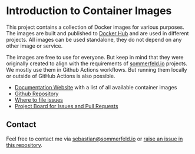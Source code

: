 # Introduction to Container Images
[doc-website]: https://sommerfeld-io.github.io/container-images
[github-repo]: https://github.com/sommerfeld-io/container-images
[file-issues]: https://github.com/sommerfeld-io/container-images/issues
[project-board]: https://github.com/orgs/sommerfeld-io/projects/1/views/17

This project contains a collection of Docker images for various purposes. The images are built and published to [Docker Hub](https://hub.docker.com/u/sommerfeldio) and are used in different projects. All images can be used standalone, they do not depend on any other image or service.

The images are free to use for everyone. But keep in mind that they were originally created to align with the requirements of [sommerfeld.io](https://github.com/sommerfeld-io) projects. We mostly use them in Github Actions workflows. But running them locally or outside of GitHub Actions is also possible.

- [Documentation Website][doc-website] with a list of all available container images
- [Github Repository][github-repo]
- [Where to file issues][file-issues]
- [Project Board for Issues and Pull Requests][project-board]

## Contact
Feel free to contact me via <sebastian@sommerfeld.io> or [raise an issue in this repository][file-issues].
